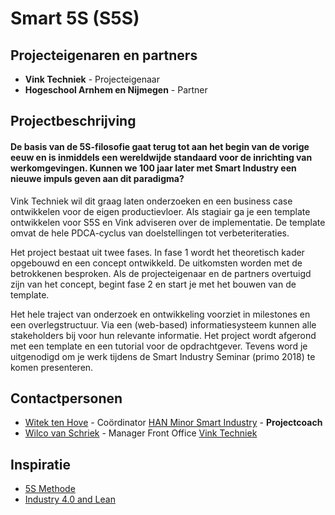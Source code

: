 # Smart 5S (S5S)

## Projecteigenaren en partners
+ **Vink Techniek** - Projecteigenaar
+ **Hogeschool Arnhem en Nijmegen** - Partner

## Projectbeschrijving
#### De basis van de 5S-filosofie gaat terug tot aan het begin van de vorige eeuw en is inmiddels een wereldwijde standaard voor de inrichting van werkomgevingen. Kunnen we 100 jaar later met Smart Industry een nieuwe impuls geven aan dit paradigma?

Vink Techniek wil dit graag laten onderzoeken en een business case ontwikkelen voor de eigen productievloer. Als stagiair ga je een template ontwikkelen voor S5S en Vink adviseren over de implementatie. De template omvat de hele PDCA-cyclus van doelstellingen tot verbeteriteraties.

Het project bestaat uit twee fases. In fase 1 wordt het theoretisch kader opgebouwd en een concept ontwikkeld. De uitkomsten worden met de betrokkenen besproken. Als de projecteigenaar en de partners overtuigd zijn van het concept, begint fase 2 en start je met het bouwen van de template.

Het hele traject van onderzoek en ontwikkeling voorziet in milestones en een overlegstructuur. Via een (web-based) informatiesysteem kunnen alle stakeholders bij voor hun relevante informatie. Het project wordt afgerond met een template en een tutorial voor de opdrachtgever. Tevens word je uitgenodigd om je werk tijdens de Smart Industry Seminar (primo 2018) te komen presenteren.


## Contactpersonen
+ [Witek ten Hove](https://www.linkedin.com/in/witektenhove/) - Coördinator [HAN Minor Smart Industry](https://witusj.github.io/MinorSI/) - **Projectcoach** 
+ [Wilco van Schriek](linkedin.com/in/wilco-van-schriek-1182a027) - Manager Front Office [Vink Techniek](http://www.vinktechniek.nl/)

## Inspiratie
+ [5S Methode](https://en.wikipedia.org/wiki/5S_(methodology))
+ [Industry 4.0 and Lean](http://www.jiem.org/index.php/jiem/article/download/1940/780)
